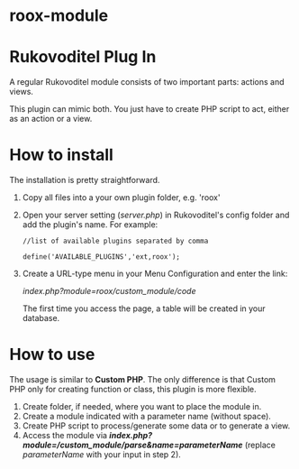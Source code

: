 # roox-module
# Rukovoditel Plug In 

A regular Rukovoditel module consists of two important parts: actions and views.

This plugin can mimic both. You just have to create PHP script to act, either as an action or a view.

# How to install
The installation is pretty straightforward.
1. Copy all files into a your own plugin folder, e.g. 'roox'
2. Open your server setting (_server.php_) in Rukovoditel's config folder and add the plugin's name.
   For example:
   ```
   //list of available plugins separated by comma

   define('AVAILABLE_PLUGINS','ext,roox');
   ```
  
4. Create a URL-type menu in your Menu Configuration and enter the link:
  
   _index.php?module=roox/custom_module/code_

   The first time you access the page, a table will be created in your database.
   
# How to use
The usage is similar to **Custom PHP**.
The only difference is that Custom PHP only for creating function or class, this plugin is more flexible.
1. Create folder, if needed, where you want to place the module in.
2. Create a module indicated with a parameter name (without space).
3. Create PHP script to process/generate some data or to generate a view. 
4. Access the module via **_index.php?module=/custom_module/parse&name=parameterName_** (replace _parameterName_ with your input in step 2).
